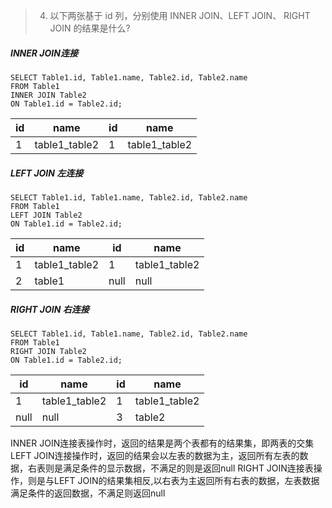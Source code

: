 > 4. 以下两张基于 id 列，分别使用 INNER JOIN、LEFT JOIN、 RIGHT JOIN 的结果是什么?
##### INNER JOIN连接
```
SELECT Table1.id, Table1.name, Table2.id, Table2.name
FROM Table1
INNER JOIN Table2
ON Table1.id = Table2.id;

```

id |  name | id | name |
---|---|---|---|
1 | table1_table2 | 1 | table1_table2

##### LEFT JOIN 左连接

```
SELECT Table1.id, Table1.name, Table2.id, Table2.name
FROM Table1
LEFT JOIN Table2
ON Table1.id = Table2.id;
```
id |  name | id | name |
---|---|---|---|
1 | table1_table2 | 1 | table1_table2
2 | table1 | null | null|

##### RIGHT JOIN 右连接
```
SELECT Table1.id, Table1.name, Table2.id, Table2.name
FROM Table1
RIGHT JOIN Table2
ON Table1.id = Table2.id;
```

id |  name | id | name |
---|---|---|---|
1 | table1_table2 | 1 | table1_table2
 null | null | 3 | table2 |

INNER JOIN连接表操作时，返回的结果是两个表都有的结果集，即两表的交集
LEFT JOIN连接操作时，返回的结果会以左表的数据为主，返回所有左表的数据，右表则是满足条件的显示数据，不满足的则是返回null
RIGHT JOIN连接表操作，则是与LEFT JOIN的结果集相反,以右表为主返回所有右表的数据，左表数据满足条件的返回数据，不满足则返回null